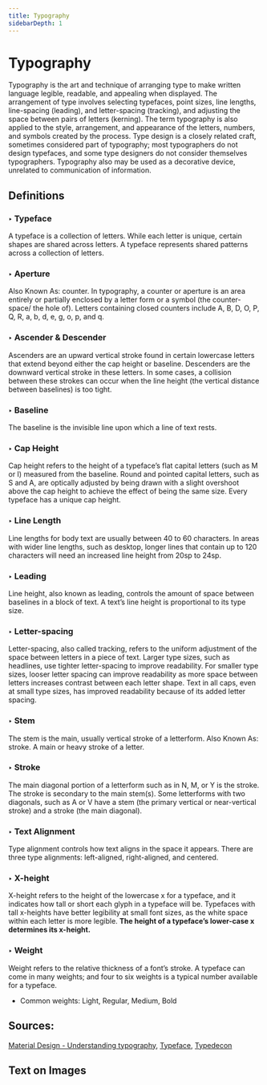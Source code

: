 ```yaml
---
title: Typography
sidebarDepth: 1
---
```


# Typography

Typography is the art and technique of arranging type to make written language legible, readable, and appealing when displayed. The arrangement of type involves selecting typefaces, point sizes, line lengths, line-spacing \(leading\), and letter-spacing \(tracking\), and adjusting the space between pairs of letters \(kerning\). The term typography is also applied to the style, arrangement, and appearance of the letters, numbers, and symbols created by the process. Type design is a closely related craft, sometimes considered part of typography; most typographers do not design typefaces, and some type designers do not consider themselves typographers. Typography also may be used as a decorative device, unrelated to communication of information.

## Definitions

### ‣ Typeface

A typeface is a collection of letters. While each letter is unique, certain shapes are shared across letters. A typeface represents shared patterns across a collection of letters.

### ‣ Aperture

Also Known As: counter. In typography, a counter or aperture is an area entirely or partially enclosed by a letter form or a symbol \(the counter-space/ the hole of\). Letters containing closed counters include A, B, D, O, P, Q, R, a, b, d, e, g, o, p, and q.

### ‣ Ascender & Descender

Ascenders are an upward vertical stroke found in certain lowercase letters that extend beyond either the cap height or baseline. Descenders are the downward vertical stroke in these letters. In some cases, a collision between these strokes can occur when the line height \(the vertical distance between baselines\) is too tight.

### ‣ Baseline

The baseline is the invisible line upon which a line of text rests.

### ‣ Cap Height

Cap height refers to the height of a typeface’s flat capital letters \(such as M or I\) measured from the baseline. Round and pointed capital letters, such as S and A, are optically adjusted by being drawn with a slight overshoot above the cap height to achieve the effect of being the same size. Every typeface has a unique cap height.

### ‣ Line Length

Line lengths for body text are usually between 40 to 60 characters. In areas with wider line lengths, such as desktop, longer lines that contain up to 120 characters will need an increased line height from 20sp to 24sp.

### ‣ Leading

Line height, also known as leading, controls the amount of space between baselines in a block of text. A text’s line height is proportional to its type size.

### ‣ Letter-spacing

Letter-spacing, also called tracking, refers to the uniform adjustment of the space between letters in a piece of text. Larger type sizes, such as headlines, use tighter letter-spacing to improve readability. For smaller type sizes, looser letter spacing can improve readability as more space between letters increases contrast between each letter shape. Text in all caps, even at small type sizes, has improved readability because of its added letter spacing.

### ‣ Stem

The stem is the main, usually vertical stroke of a letterform. Also Known As: stroke. A main or heavy stroke of a letter.

### ‣ Stroke

The main diagonal portion of a letterform such as in N, M, or Y is the stroke. The stroke is secondary to the main stem\(s\). Some letterforms with two diagonals, such as A or V have a stem \(the primary vertical or near-vertical stroke\) and a stroke \(the main diagonal\).

### ‣ Text Alignment

Type alignment controls how text aligns in the space it appears. There are three type alignments: left-aligned, right-aligned, and centered.

### ‣ X-height

X-height refers to the height of the lowercase x for a typeface, and it indicates how tall or short each glyph in a typeface will be. Typefaces with tall x-heights have better legibility at small font sizes, as the white space within each letter is more legible. **The height of a typeface’s lower-case x determines its x-height.**

### ‣ Weight

Weight refers to the relative thickness of a font’s stroke. A typeface can come in many weights; and four to six weights is a typical number available for a typeface.

* Common weights: Light, Regular, Medium, Bold

## Sources:

[Material Design - Understanding typography](https://material.io/design/typography/understanding-typography.html#type-properties), [Typeface](https://en.wikipedia.org/wiki/Typeface), [Typedecon](https://typedecon.com/)



## Text on Images

